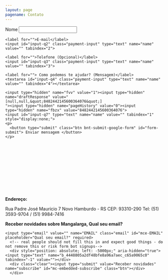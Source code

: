 ```yaml
---
layout: page
pagename: Contato
---
```


<div class="container-flex">
<div class="container-flex-content">
<div class="content-inside-box">

  <form id="input-form-shiping" action="" method="POST" target="no-target">
    <label for="">Nome</label>
    <input id="input-q1" class="payment-input" type="text" name="name" value="" tabindex="1">

    <label for="">E-mail</label>
    <input id="input-q2" class="payment-input" type="text" name="name" value="" tabindex="2">

    <label for="">Telefone (Opcional)</label>
    <input id="input-q3" class="payment-input" type="text" name="name" value="" tabindex="3">

    <label for=""> Como podemos te ajudar? (Mensagem)</label>
    <textarea id="input-q4" class="payment-input" type="text" name="name" value="" tabindex="4"></textarea>

    <input type="hidden" name="fvv" value="1"><input type="hidden" name="draftResponse" value="[null,null,&quot;8482442145600364076&quot;]
    "><input type="hidden" name="pageHistory" value="0"><input type="hidden" name="fbzx" value="8482442145600364076">
    <input id="input-q7" type="text" name="name" value="" tabindex="1" style="display:none;">
    <p>
      <button type="submit" class="btn bnt-submit-google-form" id="form-submit"> Enviar mensagem </button>
    </p>
  </form>
  <iframe src="" id="no-target" name="no-target" style="visibility:hidden"></iframe>
</div>
</div>

<div class="container-flex-aside">
<div class="content-inside-box">
  <p>
    <b>Endereço:</b>
  </p>
  Rua Padre José Mauricio 7 Novo Hamburdo - RS CEP: 93310-290 Tel: (51) 3593-9704 / (51) 9984-7416

  <p>
    <b>Receber novidades sobre Mangalarga, Qual seu email?</b>
  </p>
  <!-- Begin MailChimp Signup Form -->
  <div id="mc_embed_signup">
  <form action="//nucleomangalargars.us15.list-manage.com/subscribe/post?u=4448805a2df48bfe8a96a7aec&amp;id=c65a9065c0" method="post" id="mc-embedded-subscribe-form" name="mc-embedded-subscribe-form" class="validate" target="_blank" novalidate>
      <div id="mc_embed_signup_scroll">

  	<input type="email" value="" name="EMAIL" class="email" id="mce-EMAIL" placeholder="Qual seu email?" required>
      <!-- real people should not fill this in and expect good things - do not remove this or risk form bot signups-->
      <div style="position: absolute; left: -5000px;" aria-hidden="true"><input type="text" name="b_4448805a2df48bfe8a96a7aec_c65a9065c0" tabindex="-1" value=""></div>
      <div class="clear"><input type="submit" value="Receber novidades" name="subscribe" id="mc-embedded-subscribe" class="btn"></div>
      </div>
  </form>
  </div>
  <!--End mc_embed_signup-->
</div>
